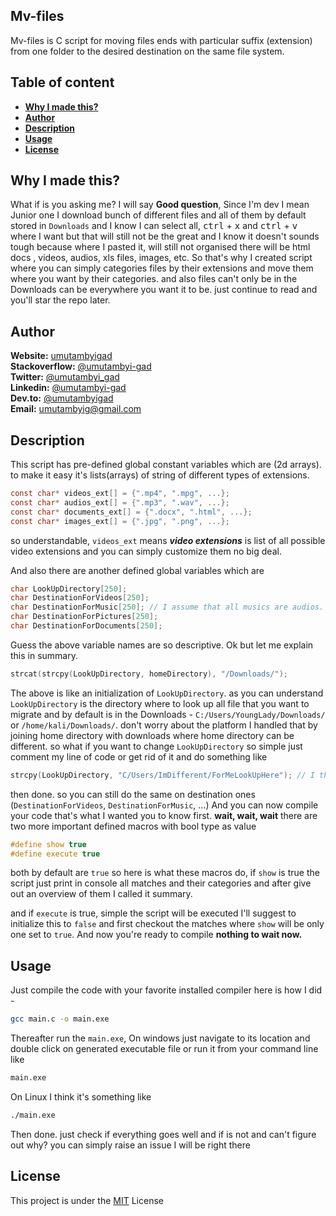 ## Mv-files

Mv-files is C script for moving files ends with particular suffix (extension) from one folder to the desired destination on the same file system.

## Table of content

<ul>
  <li><b><a href="#why-i-made-this">Why I made this?</a></b></li>
  <li><b><a href="#author">Author</a></b></li>
  <li><b><a href="#description">Description</a></b></li>
  <li><b><a href="#usage">Usage</a></b></li>
  <li><b><a href="#license">License</a></b></li>
</ul>


## Why I made this?

What if is you asking me? I will say **Good question**, Since I'm dev I mean Junior one I download bunch of different files
and all of them by default stored in `Downloads` and I know I can select all, <kbd>ctrl</kbd> + <kbd>x</kbd> and <kbd>ctrl</kbd> + <kbd>v</kbd>
where I want but that will still not be the great and I know it doesn't sounds tough because where I pasted it, will still not organised there will
be html docs , videos, audios, xls files, images, etc.
So that's why I created script where you can simply categories files by their extensions and move them where you want by their categories. and also
files can't only be in the Downloads can be everywhere you want it to be. just continue to read and you'll star the repo later.

## Author
**Website:** [umutambyigad](https://umutambyigad.herokuapp.com) <br>
**Stackoverflow:** [@umutambyi-gad](https://stackoverflow.com/users/13536893/umutambyi-gad) <br>
**Twitter:** [@umutambyi_gad](https://twitter.com/umutambyi_gad) <br>
**Linkedin:**  [@umutambyi-gad](https://www.linkedin.com/in/umutambyi-gad/) <br>
**Dev.to:** [@umutambyigad](https://dev.to/umutambyigad) <br>
**Email:** [umutambyig@gmail.com](mailto:umutambyig@gmail.com) <br>


## Description

This script has pre-defined global constant variables which are (2d arrays). to make it easy it's lists(arrays) of
string of different types of extensions.
```C
const char* videos_ext[] = {".mp4", ".mpg", ...};
const char* audios_ext[] = {".mp3", ".wav", ...};
const char* documents_ext[] = {".docx", ".html", ...};
const char* images_ext[] = {".jpg", ".png", ...};
```
so understandable, `videos_ext` means ***video extensions*** is list of all possible video extensions and you can simply customize them
no big deal.

And also there are another defined global variables which are

```C
char LookUpDirectory[250];
char DestinationForVideos[250];
char DestinationForMusic[250]; // I assume that all musics are audios.
char DestinationForPictures[250];
char DestinationForDocuments[250];
```
Guess the above variable names are so descriptive. Ok but let me explain this in summary.
```C
strcat(strcpy(LookUpDirectory, homeDirectory), "/Downloads/");
```
The above is like an initialization of `LookUpDirectory`. as you can understand `LookUpDirectory` is the directory where to look up
all file that you want to migrate and by default is in the Downloads - `C:/Users/YoungLady/Downloads/` or `/home/kali/Downloads/`.
don't worry about the platform I handled that by joining home directory with downloads where home directory can be different.
so what if you want to change `LookUpDirectory` so simple just comment my line of code or get rid of it and do something like
```C
strcpy(LookUpDirectory, "C/Users/ImDifferent/ForMeLookUpHere"); // I think you don't need to join your path with the home directory
```
then done.
so you can still do the same on destination ones (`DestinationForVideos`, `DestinationForMusic`, ...)
And you can now compile your code that's what I wanted you to know first.
**wait, wait, wait** there are two more important defined macros with bool type as value 
```C
#define show true
#define execute true
```
both by default are `true` so here is what these macros do, if `show` is true the script just print in console all matches
and their categories and after give out an overview of them I called it summary.

and if `execute` is true, simple the script will be executed I'll suggest to initialize this to `false` and first checkout the matches where
`show` will be only one set to `true`.
And now you're ready to compile **nothing to wait now.**

## Usage

Just compile the code with your favorite installed compiler here is how I did -
```bash
gcc main.c -o main.exe
```
Thereafter run the `main.exe`, On windows just navigate to its location and double click on generated executable file or run it from your command line like
```bash
main.exe
```
On Linux I think it's something like
```bash
./main.exe
```
Then done. just check if everything goes well and if is not and can't figure out why? you can simply raise an issue I will be right there
## License
This project is under the [MIT](https://github.com/umutambyi-gad/Mv-files/blob/master/LICENSE) License
